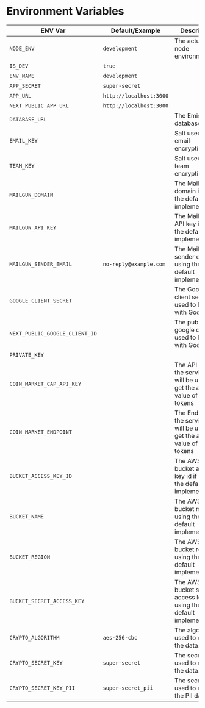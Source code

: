 # Environment Variables

| ENV Var                        | Default/Example         | Description                                                                         | Required |
| ------------------------------ | ----------------------- | ----------------------------------------------------------------------------------- | -------- |
| `NODE_ENV`                     | `development`           | The actual node environment.                                                        | NO       |
| `IS_DEV`                       | `true`                  |                                                                                     | NO       |
| `ENV_NAME`                     | `development`           |                                                                                     | NO       |
| `APP_SECRET`                   | `super-secret`          |                                                                                     | YES      |
| `APP_URL`                      | `http://localhost:3000` |                                                                                     | YES      |
| `NEXT_PUBLIC_APP_URL`          | `http://localhost:3000` |                                                                                     | YES      |
| `DATABASE_URL`                 | ` `                     | The Emissary database.                                                              | YES      |
| `EMAIL_KEY`                    | ` `                     | Salt used for email encryption.                                                     | YES      |
| `TEAM_KEY`                     | ` `                     | Salt used for team encryption.                                                      | YES      |
| `MAILGUN_DOMAIN`               | ` `                     | The Mailgun domain if using the default implementation.                             | NO       |
| `MAILGUN_API_KEY`              | ` `                     | The Mailgun API key if using the default implementation.                            | NO       |
| `MAILGUN_SENDER_EMAIL`         | `no-reply@example.com`  | The Mailgun sender email if using the default implementation.                       | NO       |
| `GOOGLE_CLIENT_SECRET`         | ` `                     | The Google client secret used to login with Google.                                 | NO       |
| `NEXT_PUBLIC_GOOGLE_CLIENT_ID` | ` `                     | The public google client id used to login with Google.                              | NO       |
| `PRIVATE_KEY`                  | ` `                     |                                                                                     | YES      |
| `COIN_MARKET_CAP_API_KEY`      | ` `                     | The API Key of the service that will be used to get the actual value of the tokens  | NO       |
| `COIN_MARKET_ENDPOINT`         | ` `                     | The Endpoint of the service that will be used to get the actual value of the tokens | NO       |
| `BUCKET_ACCESS_KEY_ID`         | ` `                     | The AWS S3 bucket access key id if using the default implementation.                | YES      |
| `BUCKET_NAME`                  | ` `                     | The AWS S3 bucket name if using the default implementation.                         | YES      |
| `BUCKET_REGION`                | ` `                     | The AWS S3 bucket region if using the default implementation.                       | YES      |
| `BUCKET_SECRET_ACCESS_KEY`     | ` `                     | The AWS S3 bucket secret access key if using the default implementation.            | YES      |
| `CRYPTO_ALGORITHM`             | `aes-256-cbc`           | The algorithm used to encrypt the data.                                             | YES      |
| `CRYPTO_SECRET_KEY`            | `super-secret`          | The secret key used to encrypt the data.                                            | YES      |
| `CRYPTO_SECRET_KEY_PII`        | `super-secret_pii`      | The secret key used to encrypt the PII data.                                        | YES      |